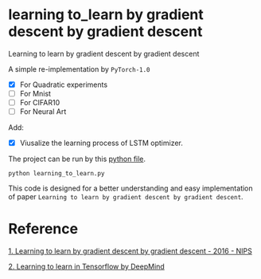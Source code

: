 # learning to_learn by gradient descent by gradient descent

Learning to learn by gradient descent by gradient descent

A simple re-implementation by `PyTorch-1.0`

- [x] For Quadratic experiments
- [ ] For Mnist
- [ ] For CIFAR10
- [ ] For Neural Art

Add:

- [x] Viusalize the learning process of LSTM optimizer.

The project can be run by this [python file](learning_to_learn.py). 

```
python learning_to_learn.py
```

This code is designed for a better understanding and easy implementation of paper `Learning to learn by gradient descent by gradient descent`.

# Reference

[1. Learning to learn by gradient descent by gradient descent - 2016 - NIPS](https://arxiv.org/abs/1606.04474)

[2. Learning to learn in Tensorflow  by DeepMind](https://github.com/deepmind/learning-to-learn)




            

